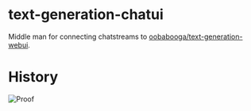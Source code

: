 # text-generation-chatui

Middle man for connecting chatstreams to [oobabooga/text-generation-webui](https://github.com/oobabooga/stable-diffusion-webui).

# History

![Proof]("https://raw.githubusercontent.com/MarlinMr/text-generation-chatui/main/Screenshot%20from%202023-04-17%2000-38-45.png" "Proof")
